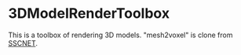 # 3DModelRenderToolbox

This is a toolbox of rendering 3D models. "mesh2voxel" is clone from <a href="https://github.com/shurans/sscnet/tree/master/matlab_code/mesh2voxel">SSCNET</a>.